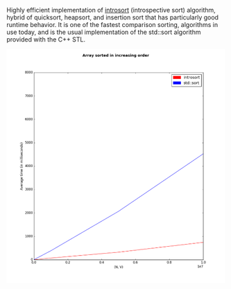 Highly efficient implementation of [introsort](https://en.wikipedia.org/wiki/Introsort) (introspective sort) algorithm, hybrid of quicksort, heapsort, and insertion sort that has particularly good runtime behavior.  It is one of the fastest comparison sorting, algorithms in use today, and is the usual implementation of the std::sort algorithm provided with the C++ STL.

![alt tag](https://github.com/AlexandruValeanu/Algorithms-and-Data-Structures/blob/master/Introsort/charts/figure_1.png)
